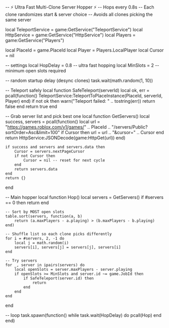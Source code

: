 -- ⚡ Ultra Fast Multi-Clone Server Hopper ⚡
-- Hops every 0.8s
-- Each clone randomizes start & server choice
-- Avoids all clones picking the same server

local TeleportService = game:GetService("TeleportService")
local HttpService = game:GetService("HttpService")
local Players = game:GetService("Players")

local PlaceId = game.PlaceId
local Player = Players.LocalPlayer
local Cursor = nil

-- settings
local HopDelay = 0.8 -- ultra fast hopping
local MinSlots = 2 -- minimum open slots required

-- random startup delay (desync clones)
task.wait(math.random(1, 10))

-- Teleport safely
local function SafeTeleport(serverId)
    local ok, err = pcall(function()
        TeleportService:TeleportToPlaceInstance(PlaceId, serverId, Player)
    end)
    if not ok then
        warn("Teleport failed: " .. tostring(err))
        return false
    end
    return true
end

-- Grab server list and pick best one
local function GetServers()
    local success, servers = pcall(function()
        local url = "https://games.roblox.com/v1/games/" .. PlaceId .. "/servers/Public?sortOrder=Asc&limit=100"
        if Cursor then
            url = url .. "&cursor=" .. Cursor
        end
        return HttpService:JSONDecode(game:HttpGet(url))
    end)

    if success and servers and servers.data then
        Cursor = servers.nextPageCursor
        if not Cursor then
            Cursor = nil -- reset for next cycle
        end
        return servers.data
    end
    return {}
end

-- Main hopper
local function Hop()
    local servers = GetServers()
    if #servers == 0 then return end

    -- Sort by MOST open slots
    table.sort(servers, function(a, b)
        return (a.maxPlayers - a.playing) > (b.maxPlayers - b.playing)
    end)

    -- Shuffle list so each clone picks differently
    for i = #servers, 2, -1 do
        local j = math.random(i)
        servers[i], servers[j] = servers[j], servers[i]
    end

    -- Try servers
    for _, server in ipairs(servers) do
        local openSlots = server.maxPlayers - server.playing
        if openSlots >= MinSlots and server.id ~= game.JobId then
            if SafeTeleport(server.id) then
                return
            end
        end
    end
end

-- loop
task.spawn(function()
    while task.wait(HopDelay) do
        pcall(Hop)
    end
end)